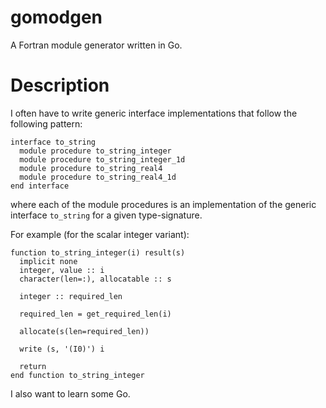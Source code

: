 # gomodgen
A Fortran module generator written in Go.

# Description
I often have to write generic interface implementations that follow the following pattern:
```
interface to_string
  module procedure to_string_integer
  module procedure to_string_integer_1d
  module procedure to_string_real4
  module procedure to_string_real4_1d
end interface
```
where each of the module procedures is an implementation of the generic interface ```to_string``` for a given type-signature.

For example (for the scalar integer variant):
```
function to_string_integer(i) result(s)
  implicit none
  integer, value :: i
  character(len=:), allocatable :: s
  
  integer :: required_len
  
  required_len = get_required_len(i)
  
  allocate(s(len=required_len))
  
  write (s, '(I0)') i
  
  return
end function to_string_integer
```

I also want to learn some Go.
